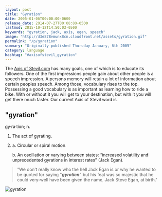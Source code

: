 ```yaml
---
layout: post
title: "Gyration"
date: 2005-01-06T00:00:00-0600
release_date: 2014-07-27T00:00:00-0500
lastmod: 2015-10-12T14:50:03-0500
keywords: "gyration, jack, axis, egan, speech"
image: "http://d3e878vmunx8cm.cloudfront.net/assets/gyration.gif"
permalink: "/p/gyration"
summary: "Originally published Thursday January, 6th 2005"
category: language
hashtag: "#axisofstevil_gyration"
---
```


[id_1]: http://d3e878vmunx8cm.cloudfront.net/assets/gyration.gif "gyration"
The [Axis of Stevil.com](/ "Axis of Stevil.com") has many goals, one of which is to educate its followers. One of the first impressions people gain about other people is a speech impression. A persons memory will retain a lot of information about certain peoples speech. Among those, vocabulary rises to the top. Possessing a good vocabulary is as important as learning how to ride a bike. With or without it you will get to your destination, but with it you will get there much faster. Our current Axis of Stevil word is

## "gyration" ##

gy·ra·tion; n.

1. The act of gyrating.
2. a. Circular or spiral motion.

   b. An oscillation or varying between states: “increased volatility and unprecedented gyrations in interest rates” (Jack Egan).

> "We don't really know who the hell Jack Egan is or why he wanted to be quoted for saying "***gyration***" but his feat was so majestic that he could very-well have been given the name, Jack Steve Egan, at birth."

![gyration][id_1]
